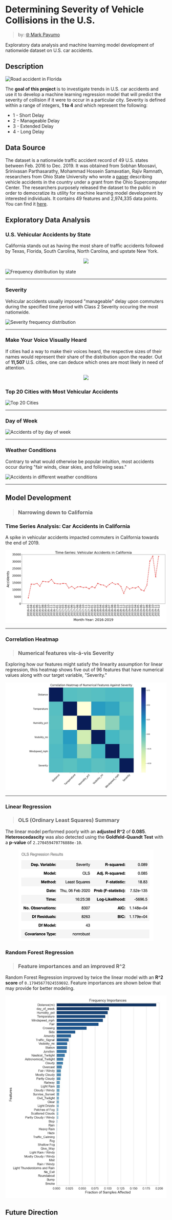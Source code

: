 # Determining Severity of Vehicle Collisions in the U.S.

> by: [:globe_with_meridians: Mark Payumo](https://www.linkedin.com/in/markpayumo/)

Exploratory data analysis and machine learning model development of nationwide dataset on U.S. car accidents.

## Description

![Road accident in Florida](img/FHP_in_Traffic_Accident.jpg "Florida road accident: Daniel Oines via Wikimedia Commons")

The **goal of this project** is to investigate trends in U.S. car accidents and use it to develop a machine learning regression model that will predict the severity of collision if it were to occur in a particular city. Severity is defined within a range of integers, **1 to 4** and which represent the following:
<ul><li>1 - Short Delay</li>
    <li>2 - Manageable Delay</li>
    <li>3 - Extended Delay</li>
    <li>4 - Long Delay</li></ul>

## Data Source

The dataset is a nationwide traffic accident record of 49 U.S. states between Feb. 2016 to Dec. 2019. It was obtained from Sobhan Moosavi, Srinivasan Parthasarathy, Mohammad Hossein Samavatian, Rajiv Ramnath, researchers from Ohio State University who wrote a [paper](https://arxiv.org/pdf/1906.05409.pdf) describing vehicle accidents in the country under a grant from the Ohio Supercomputer Center. The researchers purposely released the dataset to the public in order to democratize its utility for machine learning model development by interested individuals. It contains 49 features and 2,974,335 data points. You can find it [here](https://smoosavi.org/datasets/us_accidents).

## Exploratory Data Analysis


### U.S. Vehicular Accidents by State

California stands out as having the most share of traffic accidents followed by Texas, Florida, South Carolina, North Carolina, and upstate New York.

<p align="center"><img src="img/accidentsUS.jpg"></p

![Frequency distribution by state](img/Frequency_dist_by_state.jpg "Frequency Distribution of U.S. Accidents by State")

---

### Severity 

Vehicular accidents usually imposed "manageable" delay upon commuters during the specified time period with Class 2 Severity occuring the most nationwide.

![Severity frequency distribution](img/severity-dist.jpg "Frequency Distribution: Severity")

---

### Make Your Voice Visually Heard

If cities had a way to make their voices heard, the respective sizes of their names would represent their share of the distribution upon the reader. Out of **11,507** U.S. cities, one can deduce which ones are most likely in need of attention.

<p align="center"><img src="img/wordcloud.jpg"></p>


### Top 20 Cities with Most Vehicular Accidents

![Top 20 Cities](img/topbar.jpg "Top 20 Cities with Most Vehicular Accidents")

---

### Day of Week

![Accidents of by day of week](img/dayofweek.jpg "U.S. Accidents by Day of Week")

---

### Weather Conditions

Contrary to what would otherwise be popular intuition, most accidents occur during "fair winds, clear skies, and following seas."

![Accidents in different weather conditions](img/weather.jpg "Accidents in Different Weather Conditions")

---
## Model Development

>### Narrowing down to California

### Time Series Analysis: Car Accidents in California

A spike in vehicular accidents impacted commuters in California towards the end of 2019.

<p align="center"><img src="img/timeseries.jpg"></p>

---

### Correlation Heatmap
>### Numerical features vis-á-vis Severity

Exploring how our features might satisfy the linearity assumption for linear regression, this heatmap shows five out of 96 features that have numerical values along with our target variable, "Severity." 

<p align="center"><img src="img/correlation.jpg"></p>

---

### Linear Regression
>### OLS (Ordinary Least Squares) Summary

The linear model performed poorly with an **adjusted R^2** of **0.085**. **Heteroscedascity** was also detected using the **Goldfeld-Quandt Test** with a **p-value** of <code>2.270459470776888e-10</code>.

<p align="center"><img src="img/linearsummary.jpg"></p>

### Random Forest Regression
>### Feature importances and an improved R^2

Random Forest Regression improved by twice the linear model with an **R^2 score** of <code>0.17945677024559692</code>. Feature importances are shown below that may provide for better modeling.

<p align="center"><img src="img/featureimp.jpg"></p>




## Future Direction




